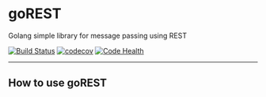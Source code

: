 # goREST
Golang simple library for message passing using REST


[![Build Status](https://travis-ci.org/alruiz12/goREST.svg?branch=master)](https://travis-ci.org/alruiz12/goREST)
[![codecov](https://codecov.io/gh/alruiz12/goREST/branch/master/graph/badge.svg)](https://codecov.io/gh/alruiz12/goREST)
[![Code Health](https://landscape.io/github/alruiz12/goREST/master/landscape.svg?style=flat)](https://landscape.io/github/alruiz12/goREST/master)

___
## How to use goREST


